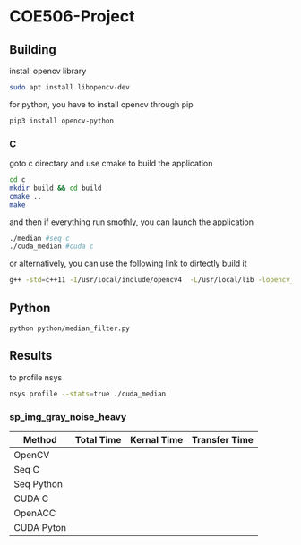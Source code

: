 # COE506-Project

## Building

install opencv library

```bash
sudo apt install libopencv-dev
```

for python, you have to install opencv through pip

```bash
pip3 install opencv-python
```

### C

goto c directary and use cmake to build the application

```bash
cd c
mkdir build && cd build
cmake ..
make
```

and then if everything run smothly, you can launch the application

```bash
./median #seq c
./cuda_median #cuda c
```

or alternatively, you can use the following link to dirtectly build it

```bash
g++ -std=c++11 -I/usr/local/include/opencv4  -L/usr/local/lib -lopencv_core -lopencv_imgproc -lopencv_imgcodecs -lopencv_highgui median_filter.cpp -o median_filter
```

## Python

```
python python/median_filter.py 
```

## Results

to profile nsys

```bash
nsys profile --stats=true ./cuda_median
```

### sp_img_gray_noise_heavy

| Method     | Total Time | Kernal Time | Transfer Time |
| ---------- | ---------- | ----------- | ------------- |
| OpenCV     |            |             |               |
| Seq C      |            |             |               |
| Seq Python |            |             |               |
| CUDA C     |            |             |               |
| OpenACC    |            |             |               |
| CUDA Pyton |            |             |               |
